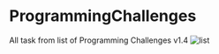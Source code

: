 # ProgrammingChallenges
All task from list of Programming Challenges v1.4 
![list](https://user-images.githubusercontent.com/96984507/201674166-65fe8a88-b038-41e2-832c-7cb08d581e69.png)
